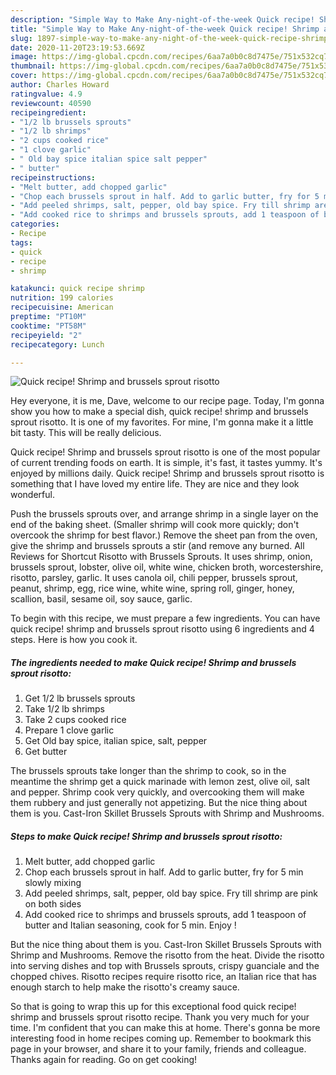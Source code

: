 ```yaml
---
description: "Simple Way to Make Any-night-of-the-week Quick recipe! Shrimp and brussels sprout risotto"
title: "Simple Way to Make Any-night-of-the-week Quick recipe! Shrimp and brussels sprout risotto"
slug: 1897-simple-way-to-make-any-night-of-the-week-quick-recipe-shrimp-and-brussels-sprout-risotto
date: 2020-11-20T23:19:53.669Z
image: https://img-global.cpcdn.com/recipes/6aa7a0b0c8d7475e/751x532cq70/quick-recipe-shrimp-and-brussels-sprout-risotto-recipe-main-photo.jpg
thumbnail: https://img-global.cpcdn.com/recipes/6aa7a0b0c8d7475e/751x532cq70/quick-recipe-shrimp-and-brussels-sprout-risotto-recipe-main-photo.jpg
cover: https://img-global.cpcdn.com/recipes/6aa7a0b0c8d7475e/751x532cq70/quick-recipe-shrimp-and-brussels-sprout-risotto-recipe-main-photo.jpg
author: Charles Howard
ratingvalue: 4.9
reviewcount: 40590
recipeingredient:
- "1/2 lb brussels sprouts"
- "1/2 lb shrimps"
- "2 cups cooked rice"
- "1 clove garlic"
- " Old bay spice italian spice salt pepper"
- " butter"
recipeinstructions:
- "Melt butter, add chopped garlic"
- "Chop each brussels sprout in half. Add to garlic butter, fry for 5 min slowly mixing"
- "Add peeled shrimps, salt, pepper, old bay spice. Fry till shrimp are pink on both sides"
- "Add cooked rice to shrimps and brussels sprouts, add 1 teaspoon of butter and Italian seasoning, cook for 5 min. Enjoy !"
categories:
- Recipe
tags:
- quick
- recipe
- shrimp

katakunci: quick recipe shrimp 
nutrition: 199 calories
recipecuisine: American
preptime: "PT10M"
cooktime: "PT58M"
recipeyield: "2"
recipecategory: Lunch

---
```



![Quick recipe! Shrimp and brussels sprout risotto](https://img-global.cpcdn.com/recipes/6aa7a0b0c8d7475e/751x532cq70/quick-recipe-shrimp-and-brussels-sprout-risotto-recipe-main-photo.jpg)

Hey everyone, it is me, Dave, welcome to our recipe page. Today, I'm gonna show you how to make a special dish, quick recipe! shrimp and brussels sprout risotto. It is one of my favorites. For mine, I'm gonna make it a little bit tasty. This will be really delicious.

Quick recipe! Shrimp and brussels sprout risotto is one of the most popular of current trending foods on earth. It is simple, it's fast, it tastes yummy. It's enjoyed by millions daily. Quick recipe! Shrimp and brussels sprout risotto is something that I have loved my entire life. They are nice and they look wonderful.

Push the brussels sprouts over, and arrange shrimp in a single layer on the end of the baking sheet. (Smaller shrimp will cook more quickly; don&#39;t overcook the shrimp for best flavor.) Remove the sheet pan from the oven, give the shrimp and brussels sprouts a stir (and remove any burned. All Reviews for Shortcut Risotto with Brussels Sprouts. It uses shrimp, onion, brussels sprout, lobster, olive oil, white wine, chicken broth, worcestershire, risotto, parsley, garlic. It uses canola oil, chili pepper, brussels sprout, peanut, shrimp, egg, rice wine, white wine, spring roll, ginger, honey, scallion, basil, sesame oil, soy sauce, garlic.


To begin with this recipe, we must prepare a few ingredients. You can have quick recipe! shrimp and brussels sprout risotto using 6 ingredients and 4 steps. Here is how you cook it.

<!--inarticleads1-->

##### The ingredients needed to make Quick recipe! Shrimp and brussels sprout risotto:

1. Get 1/2 lb brussels sprouts
1. Take 1/2 lb shrimps
1. Take 2 cups cooked rice
1. Prepare 1 clove garlic
1. Get  Old bay spice, italian spice, salt, pepper
1. Get  butter


The brussels sprouts take longer than the shrimp to cook, so in the meantime the shrimp get a quick marinade with lemon zest, olive oil, salt and pepper. Shrimp cook very quickly, and overcooking them will make them rubbery and just generally not appetizing. But the nice thing about them is you. Cast-Iron Skillet Brussels Sprouts with Shrimp and Mushrooms. 

<!--inarticleads2-->

##### Steps to make Quick recipe! Shrimp and brussels sprout risotto:

1. Melt butter, add chopped garlic
1. Chop each brussels sprout in half. Add to garlic butter, fry for 5 min slowly mixing
1. Add peeled shrimps, salt, pepper, old bay spice. Fry till shrimp are pink on both sides
1. Add cooked rice to shrimps and brussels sprouts, add 1 teaspoon of butter and Italian seasoning, cook for 5 min. Enjoy !


But the nice thing about them is you. Cast-Iron Skillet Brussels Sprouts with Shrimp and Mushrooms. Remove the risotto from the heat. Divide the risotto into serving dishes and top with Brussels sprouts, crispy guanciale and the chopped chives. Risotto recipes require risotto rice, an Italian rice that has enough starch to help make the risotto&#39;s creamy sauce. 

So that is going to wrap this up for this exceptional food quick recipe! shrimp and brussels sprout risotto recipe. Thank you very much for your time. I'm confident that you can make this at home. There's gonna be more interesting food in home recipes coming up. Remember to bookmark this page in your browser, and share it to your family, friends and colleague. Thanks again for reading. Go on get cooking!
